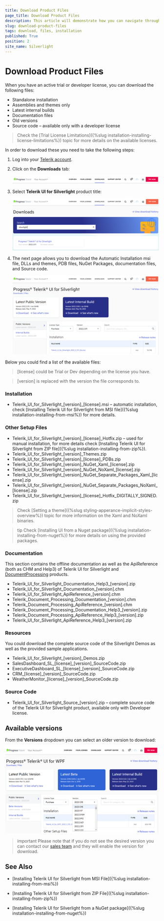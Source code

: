 ```yaml
---
title: Download Product Files
page_title: Download Product Files
description: This article will demonstrate how you can navigate through your account to download Telerik UI for Silverlight assemblies, examples, etc.
slug: download-product-files
tags: download, files, installation
published: True
position: 2
site_name: Silverlight
---
```


# Download Product Files

When you have an active trial or developer license, you can download the following files:

* Standalone installation
* Assemblies and themes only
* Latest internal builds
* Documentation files
* Old versions
* Source code – available only with a developer license

>Check the [Trial License Limitations]({%slug installation-installing-license-limitations%}) topic for more details on the available licenses.

In order to download these you need to take the following steps:

1. Log into your [Telerik account](https://www.telerik.com/account/).

2. Click on the __Downloads__ tab:

	![](images/Download_product_files_0.png)

3. Select __Telerik UI for Silverlight__ product title:
	
	![](images/Download_product_files_11.png)

4. The next page allows you to download the Automatic Installation msi file, DLLs and themes, PDB files, NuGet Packages, documentation files, and Source code. 

	![](images/Download_product_files_21.png)

Below you could find a list of the available files:

>[license] could be Trial or Dev depending on the license you have.

>[version] is replaced with the version the file corresponds to.

### Installation

* Telerik_UI_for_Silverlight_[version]_[license].msi – automatic installation, check [Installing Telerik UI for Silverlight from MSI file]({%slug installation-installing-from-msi%}) for more details.

### Other Setup Files

* Telerik_UI_for_Silverlight_[version]_[license]_Hotfix.zip – used for manual installation, for more details check [Installing Telerik UI for Silverlight from ZIP file]({%slug installation-installing-from-zip%}).
* Telerik_UI_for_Silverlight_[version]_Themes.zip
* Telerik_UI_for_Silverlight_[version]_[license]_PDBs.zip
* Telerik_UI_for_Silverlight_[version]\_NuGet_Xaml_[license].zip
* Telerik_UI_for_Silverlight_[version]\_NuGet_NoXaml_[license].zip 
* Telerik_UI_for_Silverlight_[version]\_NuGet_Separate_Packages_Xaml_[license].zip
* Telerik_UI_for_Silverlight_[version]\_NuGet_Separate_Packages_NoXaml_[license].zip 
* Telerik_UI_for_Silverlight_[version]_[license]_Hotfix_DIGITALLY_SIGNED.zip 

>Check [Setting a theme]({%slug styling-apperance-implicit-styles-overview%}) topic for more information on the Xaml and NoXaml binaries.

>tip Check [Installing UI from a Nuget package]({%slug installation-installing-from-nuget%}) for more details on using the provided packages.

### Documentation

This section contains the offline documentation as well as the ApiReference (both as CHM and Help3) of Telerik UI for Silverlight and [DocumentProcessing](https://docs.telerik.com/devtools/document-processing/introduction) products.

* Telerik_UI_for_Silverlight_Documentation_Help3_[version].zip
* Telerik_UI_for_Silverlight_Documentation_[version].chm
* Telerik_UI_for_Silverlight_ApiReference_[version].chm
* Telerik_Document_Processing_Documentation_[version].chm
* Telerik_Document_Processing_ApiReference_[version].chm
* Telerik_Document_Processing_Documentation_Help3_[version].zip
* Telerik_Document_Processing_ApiReference_Help3_[version].zip
* Telerik_UI_for_Silverlight_ApiReference_Help3_[version].zip

### Resources

You could download the complete source code of the Silverlight Demos as well as the provided sample applications.

* Telerik_UI_for_Silverlight_[version]_Demos.zip
* SalesDashboard_SL_[license]_[version]_SourceCode.zip
* ExecutiveDashboard_SL_[license]_[version]_SourceCode.zip
* CRM_[license]_[version]_SourceCode.zip
* WeatherMonitor_[license]_[version]_SourceCode.zip

### Source Code

* Telerik_UI_for_Silverlight_Source_[version].zip – complete source code of the Telerik UI for Silverlight product, available only with Developer license.

## Available versions

From the __Versions__ dropdown you can select an older version to download:

![](images/Download_product_files_3.png)

>important Please note that if you do not see the desired version you can contact our [sales team](mailto:sales@telerik.com) and they will enable the version for download.

## See Also

 * [Installing Telerik UI for Silverlight from MSI File]({%slug installation-installing-from-msi%})

 * [Installing Telerik UI for Silverlight from ZIP File]({%slug installation-installing-from-zip%})

 * [Installing Telerik UI for Silverlight from a NuGet package]({%slug installation-installing-from-nuget%})

